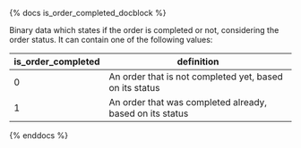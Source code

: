 {% docs is_order_completed_docblock %}

Binary data which states if the order is completed or not, considering the order status.
It can contain one of the following values:

| is_order_completed | definition                                               |
|--------------------|----------------------------------------------------------|
| 0                  | An order that is not completed yet, based on its status  |
| 1                  | An order that was completed already, based on its status |

{% enddocs %}